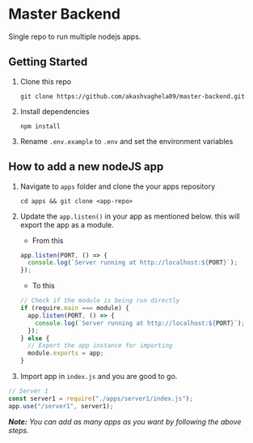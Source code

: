 # Master Backend

Single repo to run multiple nodejs apps.

## Getting Started

1. Clone this repo

    ```
    git clone https://github.com/akashvaghela09/master-backend.git
    ```

2. Install dependencies

    ```
    npm install
    ```

3. Rename `.env.example` to `.env` and set the environment variables

## How to add a new nodeJS app

1. Navigate to `apps` folder and clone the your apps repository

    ```
    cd apps && git clone <app-repo>
    ```

2. Update the `app.listen()` in your app as mentioned below. this will export the app as a module.

   - From this

   ```javascript
   app.listen(PORT, () => {
     console.log(`Server running at http://localhost:${PORT}`);
   });
   ```

   - To this

   ```javascript
   // Check if the module is being run directly
   if (require.main === module) {
     app.listen(PORT, () => {
       console.log(`Server running at http://localhost:${PORT}`);
     });
   } else {
     // Export the app instance for importing
     module.exports = app;
   }
   ```

3. Import app in `index.js` and you are good to go.

```javascript
// Server 1
const server1 = require("./apps/server1/index.js");
app.use("/server1", server1);
```

**_Note:_** _You can add as many apps as you want by following the above steps._


